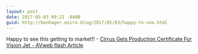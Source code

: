 ```yaml
---
layout: post
date: 2017-05-03 09:21 -0400
guid: http://benhager.micro.blog/2017/05/03/happy-to-see.html
---
```

Happy to see this getting to market!! - [Cirrus Gets Production Certificate For Vision Jet - AVweb flash Article](https://www.avweb.com/avwebflash/news/Cirrus-Gets-Production-Certificate-For-Vision-Jet-228946-1.html)
